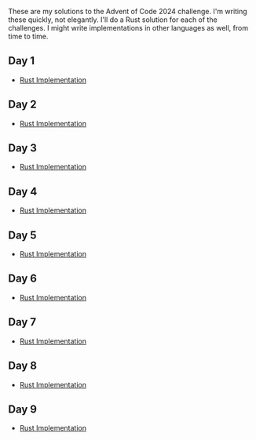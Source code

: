 These are my solutions to the Advent of Code 2024 challenge.  I'm writing these quickly, not elegantly.
I'll do a Rust solution for each of the challenges. I might write implementations in other languages
as well, from time to time.

Day 1
-----
* [Rust Implementation](https://github.com/marcus0x62/adventofcode-2024/blob/main/src/bin/day1.rs)

Day 2
-----
* [Rust Implementation](https://github.com/marcus0x62/adventofcode-2024/blob/main/src/bin/day2.rs)

Day 3
-----
* [Rust Implementation](https://github.com/marcus0x62/adventofcode-2024/blob/main/src/bin/day3.rs)

Day 4
-----
* [Rust Implementation](https://github.com/marcus0x62/adventofcode-2024/blob/main/src/bin/day4.rs)

Day 5
-----
* [Rust Implementation](https://github.com/marcus0x62/adventofcode-2024/blob/main/src/bin/day5.rs)

Day 6
-----
* [Rust Implementation](https://github.com/marcus0x62/adventofcode-2024/blob/main/src/bin/day6.rs)

Day 7
-----
* [Rust Implementation](https://github.com/marcus0x62/adventofcode-2024/blob/main/src/bin/day7.rs)

Day 8
-----
* [Rust Implementation](https://github.com/marcus0x62/adventofcode-2024/blob/main/src/bin/day8.rs)

Day 9
-----
* [Rust Implementation](https://github.com/marcus0x62/adventofcode-2024/blob/main/src/bin/day9.rs)
